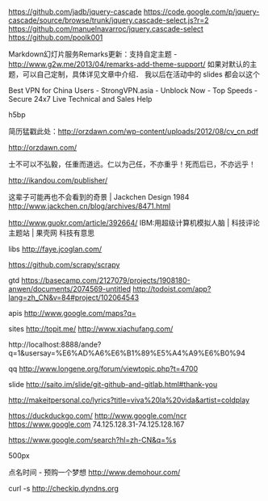 https://github.com/jadb/jquery-cascade
https://code.google.com/p/jquery-cascade/source/browse/trunk/jquery.cascade-select.js?r=2
https://github.com/manuelnavarroc/jquery.cascade-select
https://github.com/poolk001

Markdown幻灯片服务Remarks更新：支持自定主题 - http://www.g2w.me/2013/04/remarks-add-theme-support/ 如果对默认的主题，可以自己定制，具体详见文章中介绍． 我以后在活动中的 slides 都会以这个


Best VPN for China Users - StrongVPN.asia - Unblock Now - Top Speeds - Secure 24x7 Live Technical and Sales Help

h5bp

简历猛戳此处：http://orzdawn.com/wp-content/uploads/2012/08/cv_cn.pdf

http://orzdawn.com/

士不可以不弘毅，任重而道远。仁以为己任，不亦重乎！死而后已，不亦远乎！


http://ikandou.com/publisher/

这辈子可能再也不会看到的奇景 | Jackchen Design 1984
http://www.jackchen.cn/blog/archives/8471.html

http://www.guokr.com/article/392664/ IBM:用超级计算机模拟人脑 | 科技评论主题站 | 果壳网 科技有意思


libs
http://faye.jcoglan.com/

https://github.com/scrapy/scrapy

gtd
https://basecamp.com/2127079/projects/1908180-anwen/documents/2074569-untitled
http://todoist.com/app?lang=zh_CN&v=84#project/102064543


apis
http://www.google.com/maps?q=

sites
http://topit.me/
http://www.xiachufang.com/


http://localhost:8888/ande?q=1&usersay=%E6%AD%A6%E6%B1%89%E5%A4%A9%E6%B0%94



qq
http://www.longene.org/forum/viewtopic.php?t=4700


slide
http://saito.im/slide/git-github-and-gitlab.html#thank-you

http://makeitpersonal.co/lyrics?title=viva%20la%20vida&artist=coldplay

https://duckduckgo.com/
http://www.google.com/ncr
https://www.google.com
74.125.128.31-74.125.128.167

https://www.google.com/search?hl=zh-CN&q=%s

500px

点名时间 - 预购一个梦想
http://www.demohour.com/

curl -s http://checkip.dyndns.org
